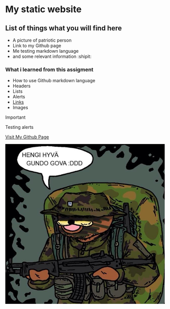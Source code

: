 # My static website

## List of things what you will find here
- A picture of patriotic person
- Link to my Github page
- Me testing markdown language
- and some relevant information :shipit:

### What i learned from this assigment
- How to use Github markdown language
- Headers
- Lists
- Alerts
- [Links](https://youtu.be/6n3pFFPSlW4?si=ArmEHNH5fql8RERa)
- Images

> [!IMPORTANT]
> Testing alerts

[Visit My Github Page](https://github.com/Nilssoni)

![Link](https://github.com/Nilssoni/static-website/raw/main/spurdo_sissi.jpg)

